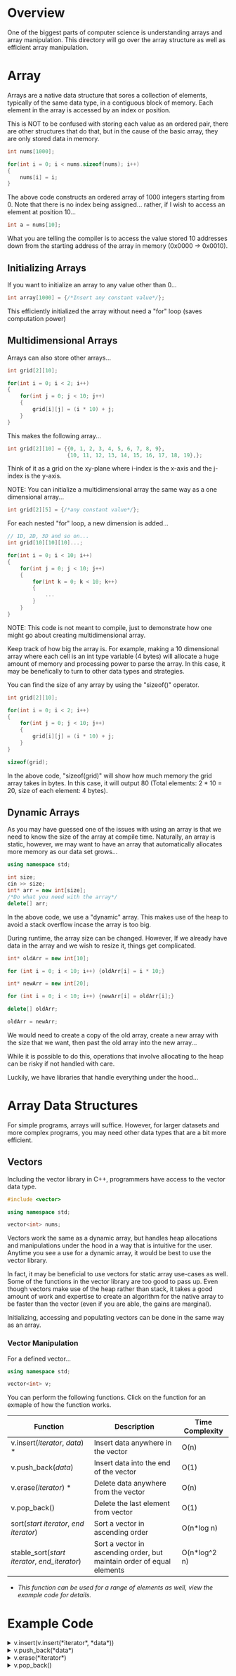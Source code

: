 # Overview

One of the biggest parts of computer science is understanding arrays and array manipulation. This directory will go over the array structure as well as efficient array manipulation.

# Array

Arrays are a native data structure that sores a collection of elements, typically of the same data type, in a contiguous block of memory. Each element in the array is accessed by an index or position.

This is NOT to be confused with storing each value as an ordered pair, there are other structures that do that, but in the cause of the basic array, they are only stored data in memory.

```cpp
int nums[1000];

for(int i = 0; i < nums.sizeof(nums); i++)
{
    nums[i] = i;
}
```

The above code constructs an ordered array of 1000 integers starting from 0. Note that there is no index being assigned... rather, if I wish to access an element at position 10...

```cpp
int a = nums[10];
```

What you are telling the compiler is to access the value stored 10 addresses down from the starting address of the array in memory (0x0000 -> 0x0010).

## Initializing Arrays

If you want to initialize an array to any value other than 0...

```cpp
int array[1000] = {/*Insert any constant value*/};
```

This efficiently initialized the array without need a "for" loop (saves computation power)

## Multidimensional Arrays

Arrays can also store other arrays...

```cpp
int grid[2][10];

for(int i = 0; i < 2; i++)
{
    for(int j = 0; j < 10; j++)
    {
        grid[i][j] = (i * 10) + j;
    }
}
```

This makes the following array...

```cpp
int grid[2][10] = {{0, 1, 2, 3, 4, 5, 6, 7, 8, 9},
                   {10, 11, 12, 13, 14, 15, 16, 17, 18, 19},};
```

Think of it as a grid on the xy-plane where i-index is the x-axis and the j-index is the y-axis.

NOTE: You can initialize a multidimensional array the same way as a one dimensional array...

```cpp
int grid[2][5] = {/*any constant value*/};
```

For each nested "for" loop, a new dimension is added...

```cpp
// 1D, 2D, 3D and so on...
int grid[10][10][10]...;

for(int i = 0; i < 10; i++)
{
    for(int j = 0; j < 10; j++)
    {
        for(int k = 0; k < 10; k++)
        {
            ...
        }
    }
}
```

NOTE: This code is not meant to compile, just to demonstrate how one might go about creating multidimensional array.

Keep track of how big the array is. For example, making a 10 dimensional array where each cell is an int type variable (4 bytes) will allocate a huge amount of memory and processing power to parse the array. In this case, it may be benefically to turn to other data types and strategies.

You can find the size of any array by using the "sizeof()" operator.

```cpp
int grid[2][10];

for(int i = 0; i < 2; i++)
{
    for(int j = 0; j < 10; j++)
    {
        grid[i][j] = (i * 10) + j;
    }
}

sizeof(grid);
```

In the above code, "sizeof(grid)" will show how much memory the grid array takes in bytes. In this case, it will output 80 (Total elements: 2 * 10 = 20, size of each element: 4 bytes).

## Dynamic Arrays

As you may have guessed one of the issues with using an array is that we need to know the size of the array at compile time. Naturally, an array is static, however, we may want to have an array that automatically allocates more memory as our data set grows...

```cpp
using namespace std;

int size;
cin >> size;
int* arr = new int[size];
/*Do what you need with the array*/
delete[] arr;
```

In the above code, we use a "dynamic" array. This makes use of the heap to avoid a stack overflow incase the array is too big. 

During runtime, the array size can be changed. However, If we already have data in the array and we wish to resize it, things get complicated.

```cpp
int* oldArr = new int[10];

for (int i = 0; i < 10; i++) {oldArr[i] = i * 10;}

int* newArr = new int[20]; 

for (int i = 0; i < 10; i++) {newArr[i] = oldArr[i];}

delete[] oldArr;

oldArr = newArr;  

```

We would need to create a copy of the old array, create a new array with the size that we want, then past the old array into the new array...

While it is possible to do this, operations that involve allocating to the heap can be risky if not handled with care. 

Luckily, we have libraries that handle everything under the hood...

# Array Data Structures

For simple programs, arrays will suffice. However, for larger datasets and more complex programs, you may need other data types that are a bit more efficient.

## Vectors

Including the vector library in C++, programmers have access to the vector data type. 

```cpp
#include <vector>

using namespace std;

vector<int> nums;
```

Vectors work the same as a dynamic array, but handles heap allocations and manipulations under the hood in a way that is intuitive for the user. Anytime you see a use for a dynamic array, it would be best to use the vector library.

In fact, it may be beneficial to use vectors for static array use-cases as well. Some of the functions in the vector library are too good to pass up. Even though vectors make use of the heap rather than stack, it takes a good amount of work and expertise to create an algorithm for the native array to be faster than the vector (even if you are able, the gains are marginal).

Initializing, accessing and populating vectors can be done in the same way as an array.

### Vector Manipulation

For a defined vector...

```cpp
using namespace std;

vector<int> v;
```

You can perform the following functions. Click on the function for an exmaple of how the function works.

|Function                                     |Description                                                     |Time Complexity|
|---------------------------------------------|----------------------------------------------------------------|---------------|
|v.insert(*iterator*, *data*) *               |Insert data anywhere in the vector                              |O(n)           |
|v.push_back(*data*)                          |Insert data into the end of the vector                          |O(1)           |
|v.erase(*iterator*) *                        |Delete data anywhere from the vector                            |O(n)           |
|v.pop_back()                                 |Delete the last element from vector                             |O(1)           |
|sort(*start iterator*, *end iterator*)       |Sort a vector in ascending order                                |O(n*log n)      |
|stable_sort(*start iterator*, *end_iterator*)|Sort a vector in ascending order, but maintain order of equal elements|O(n*log^2 n)|

* *This function can be used for a range of elements as well, view the example code for details.*

# Example Code
<details>
<summary>v.insert(v.insert(*iterator*, *data*))</summary>

```cpp
using namespace std;

vector<int> v = {1,2,3,4,5};

v.insert(v.begin()+2, 9);

//Resulting vector: {1,2,9,3,4,5}
```

If you want to insert a range of elements?

```cpp
using namespace std;

vector<int> v1 = {1,4,5};
vector<int> v2 = {2,3};

v1.insert(v1.begin()+1, v2.begin(), v2.end());

//Resulting vector: {1,2,3,4,5}
``` 
</details>

<details>
<summary>v.push_back(*data*)</summary>

```cpp
using namespace std;

vector<int> v = {1,2,3,4,5};

v.push_back(6);

//Resulting vector: {1,2,3,4,5,6}
```
</details>

<details>
<summary>v.erase(*iterator*)</summary>

```cpp
using namespace std;

vector<int> v = {1,2,3,4,5};

v.erase(v.begin()+1);

//Resulting vector: {1,3,4,5}
```

If you want to delete a range of elements...

```cpp
using namespace std;

vector<int> v = {1,2,3,4,5};

v.erase(v.begin(), v.begin()+2);

//Resulting vector: {4,5}
```
</details>

<details>
<summary>v.pop_back()</summary>

```cpp
using namespace std;

vector<int> v = {1,2,3,4,5};

v.pop_back();

//Resulting vector: {1,2,3,4}
```
</details>